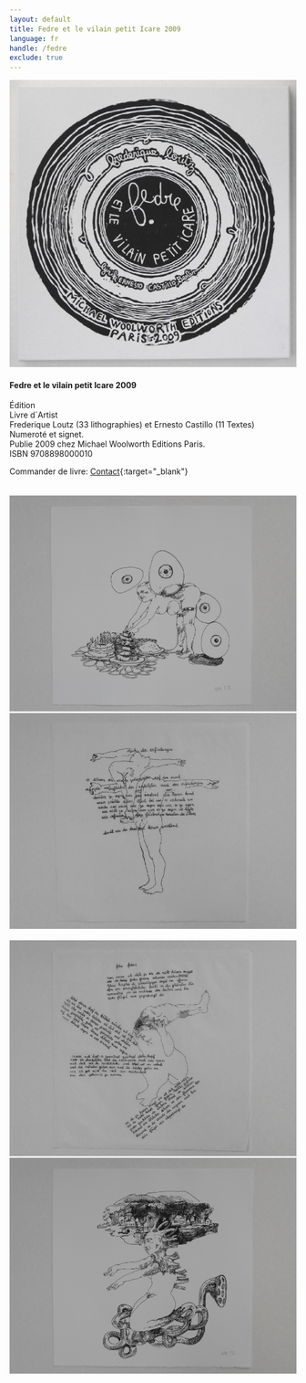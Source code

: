 ```yaml
---
layout: default
title: Fedre et le vilain petit Icare 2009
language: fr
handle: /fedre
exclude: true
---
```


<a rel="lightbox" data-lightbox="example-1" href="/images/fedre-cover.jpg" title="Fedre Cover"><img src="/images/fedre-cover.jpg" alt="Fedre Cover" class="img-left"></a>
#### Fedre et le vilain petit Icare 2009 
  
Édition      
Livre d´Artist  
Frederique Loutz (33 lithographies) et Ernesto Castillo (11 Textes)  
Numeroté et signet.  
Publie 2009 chez Michael Woolworth Editions Paris.  
ISBN 9708898000010  
  
Commander de livre: [Contact](http://www.michaelwoolworth.com/contact?locale=fr "Contact"){:target="_blank"}  
<br style="clear:both" />
<br style="clear:both" />
<a rel="lightbox" data-lightbox="example-1" href="/images/fedre1.jpg" title="Fedre 1"><img src="/images/fedre1.jpg" alt="Fedre 1" class="img-left2"></a>
<a rel="lightbox" data-lightbox="example-1" href="/images/fedre2.jpg" title="Fedre 2"><img src="/images/fedre2.jpg" alt="Fedre 2" class="img-right2"></a>
<br style="clear:both" />
<br style="clear:both" />
<a rel="lightbox" data-lightbox="example-1" href="/images/fedre3.jpg" title="Fedre 3"><img src="/images/fedre3.jpg" alt="Fedre 3" class="img-left2"></a>
<a rel="lightbox" data-lightbox="example-1" href="/images/fedre4.jpg" title="Fedre 4"><img src="/images/fedre4.jpg" alt="Fedre 4" class="img-right2"></a>
<br style="clear:both" />
<br style="clear:both" />


